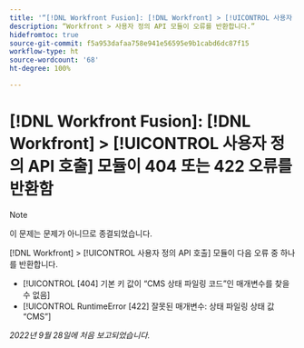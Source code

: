 ```yaml
---
title: '“[!DNL Workfront Fusion]: [!DNL Workfront] > [!UICONTROL 사용자 정의 API 호출] 모듈이 404 또는 422 오류를 반환함”'
description: “Workfront > 사용자 정의 API 모듈이 오류를 반환합니다.”
hidefromtoc: true
source-git-commit: f5a953dafaa758e941e56595e9b1cabd6dc87f15
workflow-type: ht
source-wordcount: '68'
ht-degree: 100%

---
```



# [!DNL Workfront Fusion]: [!DNL Workfront] > [!UICONTROL 사용자 정의 API 호출] 모듈이 404 또는 422 오류를 반환함

>[!NOTE]
>
>이 문제는 문제가 아니므로 종결되었습니다.

[!DNL Workfront] > [!UICONTROL 사용자 정의 API 호출] 모듈이 다음 오류 중 하나를 반환합니다.

* [!UICONTROL [404] 기본 키 값이 “CMS 상태 파일링 코드”인 매개변수를 찾을 수 없음]
* [!UICONTROL RuntimeError [422] 잘못된 매개변수: 상태 파일링 상태 값 “CMS”]

_2022년 9월 28일에 처음 보고되었습니다._

